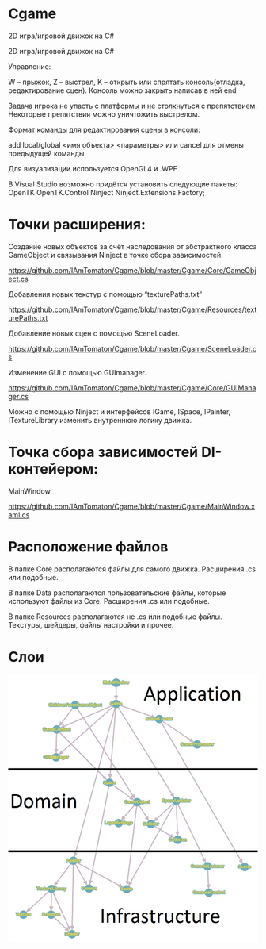 # Cgame

2D игра/игровой движок на C#
	
2D игра/игровой движок на C#

Управление: 

W – прыжок, Z – выстрел, 
K – открыть или спрятать консоль(отладка, редактирование сцен). 
Консоль можно закрыть написав в ней end

Задача игрока не упасть с платформы и не столкнуться с препятствием. Некоторые препятствия можно уничтожить выстрелом.

Формат команды для редактирования сцены в консоли:

add local/global <имя объекта> <параметры> или cancel для отмены предыдущей команды

Для визуализации используется OpenGL4 и .WPF

В Visual Studio возможно придётся установить следующие пакеты: 
OpenTK 
OpenTK.Control 
Ninject 
Ninject.Extensions.Factory;


# Точки раcширения:

Создание новых объектов за счёт наследования от абстрактного класса GameObject и связывания Ninject в точке сбора зависимостей.

https://github.com/IAmTomaton/Cgame/blob/master/Cgame/Core/GameObject.cs

Добавления новых текстур c помощью “texturePaths.txt” 

https://github.com/IAmTomaton/Cgame/blob/master/Cgame/Resources/texturePaths.txt

Добавление новых сцен с помощью SceneLoader.

https://github.com/IAmTomaton/Cgame/blob/master/Cgame/SceneLoader.cs

Изменение GUI с помощью GUImanager.

https://github.com/IAmTomaton/Cgame/blob/master/Cgame/Core/GUIManager.cs

Можно с помощью Ninject и интерфейсов IGame, ISpace, IPainter, ITextureLibrary изменить внутреннюю логику движка.
	
# Точка сбора зависимостей DI-контейером: 

MainWindow

https://github.com/IAmTomaton/Cgame/blob/master/Cgame/MainWindow.xaml.cs

# Расположение файлов

В папке Core располагаются файлы для самого движка. Расширения .cs или подобные. 

В папке Data располагаются пользовательские файлы, которые используют файлы из Core. Расширения .cs или подобные. 

В папке Resources располагаются не .cs или подобные файлы. Текстуры, шейдеры, файлы настройки и прочее.

# Слои
![DDD](https://github.com/IAmTomaton/Cgame/blob/master/DDD.jpg)

